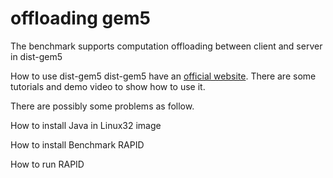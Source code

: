 offloading gem5
====
The benchmark supports computation offloading between client and server in dist-gem5


How to use dist-gem5
dist-gem5 have an [official website](https://publish.illinois.edu/icsl-pdgem5/getting-started-with-dist-gem5/). There are some tutorials and demo video to show how to use it. 

There are possibly some problems as follow.

How to install Java in Linux32 image

How to install Benchmark RAPID

How to run RAPID
